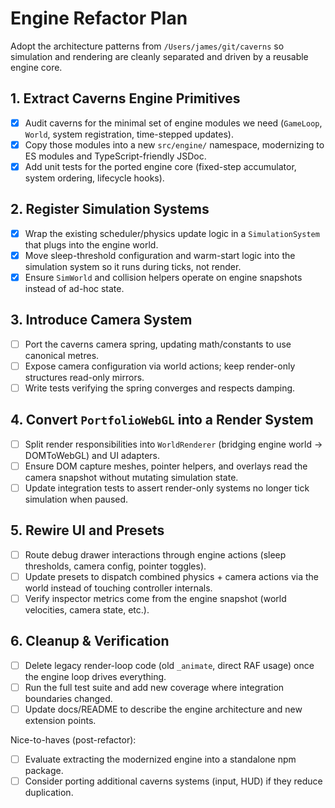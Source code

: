 # Engine Refactor Plan

Adopt the architecture patterns from `/Users/james/git/caverns` so simulation and rendering are cleanly separated and driven by a reusable engine core.

## 1. Extract Caverns Engine Primitives
- [x] Audit caverns for the minimal set of engine modules we need (`GameLoop`, `World`, system registration, time-stepped updates).
- [x] Copy those modules into a new `src/engine/` namespace, modernizing to ES modules and TypeScript-friendly JSDoc.
- [x] Add unit tests for the ported engine core (fixed-step accumulator, system ordering, lifecycle hooks).

## 2. Register Simulation Systems
- [x] Wrap the existing scheduler/physics update logic in a `SimulationSystem` that plugs into the engine world.
- [x] Move sleep-threshold configuration and warm-start logic into the simulation system so it runs during ticks, not render.
- [x] Ensure `SimWorld` and collision helpers operate on engine snapshots instead of ad-hoc state.

## 3. Introduce Camera System
- [ ] Port the caverns camera spring, updating math/constants to use canonical metres.
- [ ] Expose camera configuration via world actions; keep render-only structures read-only mirrors.
- [ ] Write tests verifying the spring converges and respects damping.

## 4. Convert `PortfolioWebGL` into a Render System
- [ ] Split render responsibilities into `WorldRenderer` (bridging engine world → DOMToWebGL) and UI adapters.
- [ ] Ensure DOM capture meshes, pointer helpers, and overlays read the camera snapshot without mutating simulation state.
- [ ] Update integration tests to assert render-only systems no longer tick simulation when paused.

## 5. Rewire UI and Presets
- [ ] Route debug drawer interactions through engine actions (sleep thresholds, camera config, pointer toggles).
- [ ] Update presets to dispatch combined physics + camera actions via the world instead of touching controller internals.
- [ ] Verify inspector metrics come from the engine snapshot (world velocities, camera state, etc.).

## 6. Cleanup & Verification
- [ ] Delete legacy render-loop code (old `_animate`, direct RAF usage) once the engine loop drives everything.
- [ ] Run the full test suite and add new coverage where integration boundaries changed.
- [ ] Update docs/README to describe the engine architecture and new extension points.

Nice-to-haves (post-refactor):
- [ ] Evaluate extracting the modernized engine into a standalone npm package.
- [ ] Consider porting additional caverns systems (input, HUD) if they reduce duplication.
